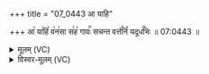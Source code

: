 +++
title = "07_0443 आ याहि"

+++
आ꣡ या꣢हि꣣ व꣡न꣢सा स꣣ह꣡ गावः꣢꣯ सचन्त वर्त्त꣣निं꣡ यदूध꣢꣯भिः ॥ 07:0443 ॥

<details><summary>मूलम् (VC)</summary>

आ꣡ या꣢हि꣣ व꣡न꣢सा स꣣ह꣡ गाव꣢꣯ सचन्त वर्त꣣निं꣡ यदूध꣢꣯भिः ॥४४३॥
</details>

<details><summary>विस्वर-मूलम् (VC)</summary>

आ याहि वनसा सह गाव सचन्त वर्तनिं यदूधभिः ॥४४३॥
</details>